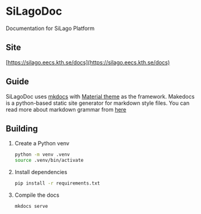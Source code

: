 # SiLagoDoc

Documentation for SiLago Platform

## Site

[https://silago.eecs.kth.se/docs](https://silago.eecs.kth.se/docs)

## Guide

SiLagoDoc uses [mkdocs](https://www.mkdocs.org/) with [Material theme](https://squidfunk.github.io/mkdocs-material/) as the framework. Makedocs is a python-based static site generator for markdown style files. You can read more about markdown grammar from [here](https://www.mkdocs.org/user-guide/writing-your-docs/#writing-with-markdown)

## Building

1. Create a Python venv

    ```bash
    python -m venv .venv
    source .venv/bin/activate
    ```

2. Install dependencies

    ```bash
    pip install -r requirements.txt
    ```

3. Compile the docs

    ```bash
    mkdocs serve
    ```
